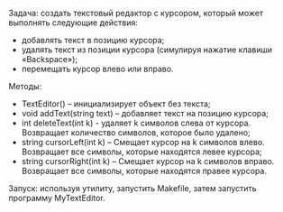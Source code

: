 Задача: cоздать текстовый редактор с курсором, который может выполнять следующие действия: 
- добавлять текст в позицию курсора;
- удалять текст из позиции курсора (симулируя нажатие клавиши «Backspace»);
- перемещать курсор влево или вправо. 

Методы:
- TextEditor() – инициализирует объект без текста;
- void addText(string text) – добавляет текст на позицию курсора;
- int deleteText(int k) -  удаляет k символов слева от курсора. Возвращает количество символов, которое было удалено;
- string cursorLeft(int k) – Смещает курсор на k символов влево. Возвращает все символы, которые находятся левее курсора;
- string cursorRight(int k) – Смещает курсор на k символов вправо. Возвращает все символы, которые находятся правее курсора.
  
Запуск: 
используя утилиту, запустить Makefile, затем запустить программу MyTextEditor. 
